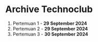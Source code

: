 # Archive Technoclub

1. Pertemuan 1 - **29 September 2024**
2. Pertemuan 2 - **29 September 2024**
3. Pertemuan 3 - **30 September 2024**